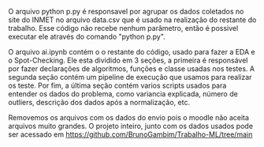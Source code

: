 O arquivo python p.py é responsavel por agrupar os dados coletados no site do INMET no arquivo data.csv que é usado na realização do restante do trabalho. Esse código não recebe nenhum parâmetro, então é possivel executar ele através do comando "python p.py".

O arquivo ai.ipynb contém o o restante do código, usado para fazer a EDA e o Spot-Checking. Ele esta dividido em 3 seções, a primeira é responsável por fazer declarações de algoritmos, funções e classe usadas nos testes. A segunda seção contém um pipeline de execução que usamos para realizar os teste. Por fim, a última seção contém varios scripts usados para entender os dados do problema, como variancia explicada, número de outliers, descrição dos dados após a normalização, etc.

Removemos os arquivos com os dados do envio pois o moodle não aceita arquivos muito grandes. O projeto inteiro, junto com os dados usados pode ser acessado em https://github.com/BrunoGambim/Trabalho-ML/tree/main
